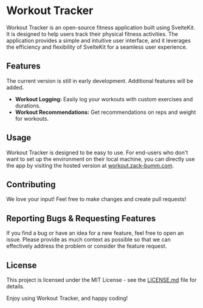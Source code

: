 # Workout Tracker

Workout Tracker is an open-source fitness application built using SvelteKit. It is designed to help users track their physical fitness activities. The application provides a simple and intuitive user interface, and it leverages the efficiency and flexibility of SvelteKit for a seamless user experience.

## Features
The current version is still in early development. Additional features will be added.

- **Workout Logging:** Easily log your workouts with custom exercises and durations.
- **Workout Recommendations:** Get recommendations on reps and weight for workouts.


## Usage
Workout Tracker is designed to be easy to use. For end-users who don't want to set up the environment on their local machine, you can directly use the app by visiting the hosted version at [workout.zack-bumm.com](https://workout.zack-bumm.com).

## Contributing

We love your input! Feel free to make changes and create pull requests!

## Reporting Bugs & Requesting Features
If you find a bug or have an idea for a new feature, feel free to open an issue. Please provide as much context as possible so that we can effectively address the problem or consider the feature request.

## License

This project is licensed under the MIT License - see the [LICENSE.md](LICENSE.md) file for details.


Enjoy using Workout Tracker, and happy coding!
